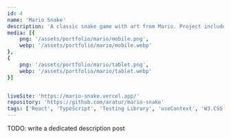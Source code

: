 ```yaml
---
id: 4
name: 'Mario Snake'
description: 'A classic snake game with art from Mario. Project includes a custom implementation of a global store (using useRef, useContext, Pub/Sub pattern) this keeps the number of React re-renders to minimum.'
media: [{
    png: '/assets/portfolio/mario/mobile.png',
    webp: '/assets/portfolio/mario/mobile.webp'
},
{
    png: '/assets/portfolio/mario/tablet.png',
    webp: '/assets/portfolio/mario/tablet.webp'
}]


liveSite: 'https://mario-snake.vercel.app/'
repository: 'https://github.com/aratur/mario-snake'
tags: ['React', 'TypeScript', 'Testing Library', 'useContext', 'W3.CSS', 'Vite']
---
```


TODO: write a dedicated description post
